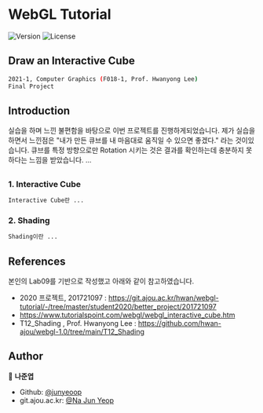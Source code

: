 # WebGL Tutorial

<p>
  <img alt="Version" src="https://img.shields.io/badge/version-1.0.0-blue.svg?cacheSeconds=2592000" />
  <a href=" " target="_blank"></a>
  <img alt="License" src="https://img.shields.io/badge/license-MIT-blue" />
</p>

## Draw an Interactive Cube
```sh
2021-1, Computer Graphics (F018-1, Prof. Hwanyong Lee)
Final Project
```
## Introduction

실습을 하며 느낀 불편함을 바탕으로 이번 프로젝트를 진행하게되었습니다.
제가 실습을 하면서 느낀점은 "내가 만든 큐브를 내 마음대로 움직일 수 있으면 좋겠다." 라는 것이있습니다. 큐브를 특정 방향으로만 Rotation 시키는 것은 결과를 확인하는데 충분하지 못하다는 느낌을 받았습니다. 
...


## 


### 1. Interactive Cube
```sh
Interactive Cube란 ...
```


### 2. Shading
```sh
Shading이란 ...
```

## References
본인의 Lab09를 기반으로 작성했고 아래와 같이 참고하였습니다.

* 2020 프로젝트, 201721097 : https://git.ajou.ac.kr/hwan/webgl-tutorial/-/tree/master/student2020/better_project/201721097
* https://www.tutorialspoint.com/webgl/webgl_interactive_cube.htm
* T12_Shading , Prof. Hwanyong Lee : https://github.com/hwan-ajou/webgl-1.0/tree/main/T12_Shading

## Author

👤 **나준엽**

* Github: [@junyeoop](https://github.com/junyeoop)
* git.ajou.ac.kr: [@Na Jun Yeop](https://git.ajou.ac.kr/N)